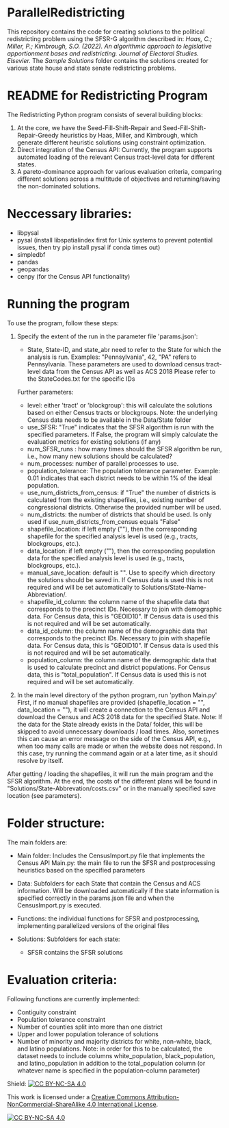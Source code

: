 # ParallelRedistricting
This repository contains the code for creating solutions to the political redistricting problem using the SFSR-G algorithm described in: *Haas, C.; Miller, P.; Kimbrough, S.O. (2022). An algorithmic approach to legislative apportionment bases and redistricting. Journal of Electoral Studies. Elsevier.* The *Sample Solutions* folder contains the solutions created for various state house and state senate redistricting problems. 

# README for Redistricting Program

The Redistricting Python program consists of several building blocks:
1) At the core, we have the Seed-Fill-Shift-Repair and Seed-Fill-Shift-Repair-Greedy heuristics by Haas, Miller, and Kimbrough, which generate different heuristic solutions using constraint optimization.
2) Direct integration of the Census API: Currently, the program supports automated loading of the relevant Census tract-level data for different states.
3) A pareto-dominance approach for various evaluation criteria, comparing different solutions across a multitude of objectives and returning/saving the non-dominated solutions.

# Neccessary libraries:
- libpysal
- pysal (install libspatialindex first for Unix systems to prevent potential issues, then try pip install pysal if conda times out)
- simpledbf
- pandas
- geopandas
- cenpy (for the Census API functionality)

# Running the program
To use the program, follow these steps:
1. Specify the extent of the run in the parameter file 'params.json':
	- State, State-ID, and state_abr need to refer to the State for which the analysis is run. Examples: "Pennsylvania", 42, "PA" refers to Pennsylvania. 
	These parameters are used to download census tract-level data from the Census API as well as ACS 2018
	Please refer to the StateCodes.txt for the specific IDs
	
	Further parameters: 
	- level: either 'tract' or 'blockgroup': this will calculate the solutions based on either Census tracts or blockgroups. Note: the underlying Census data needs to be available in the Data/State folder
	- use_SFSR: "True" indicates that the SFSR algorithm is run with the specified parameters. If False, the program will simply calculate the evaluation metrics for existing solutions (if any)
	- num_SFSR_runs : how many times should the SFSR algorithm be run, i.e., how many new solutions should be calculated? 
	- num_processes: number of parallel processes to use. 
	- population_tolerance: The population tolerance parameter. Example: 0.01 indicates that each district needs to be within 1% of the ideal population.
	- use_num_districts_from_census: if "True" the number of districts is calculated from the existing shapefiles, i.e., existing number of congressional districts. Otherwise the provided number will be used.
	- num_districts: the number of districts that should be used. Is only used if use_num_districts_from_census equals "False"
	- shapefile_location: if left empty (""), then the corresponding shapefile for the specified analysis level is used (e.g., tracts, blockgroups, etc.). 
	- data_location: if left empty (""), then the corresponding population data for the specified analysis level is used (e.g., tracts, blockgroups, etc.). 
	- manual_save_location: default is "". Use to specify which directory the solutions should be saved in. If Census data is used this is not required and will be set automatically to Solutions/State-Name-Abbreviation/.
	- shapefile_id_column: the column name of the shapefile data that corresponds to the precinct IDs. Necessary to join with demographic data. For Census data, this is "GEOID10". If Census data is used this is not required and will be set automatically.
	- data_id_column: the column name of the demographic data that corresponds to the precinct IDs. Necessary to join with shapefile data. For Census data, this is "GEOID10". If Census data is used this is not required and will be set automatically.
	- population_column: the column name of the demographic data that is used to calculate precinct and district populations. For Census data, this is "total_population". If Census data is used this is not required and will be set automatically.

2. In the main level directory of the python program, run 'python Main.py'
First, if no manual shapefiles are provided (shapefile_location = "", data_location = ""), it will create a connection to the Census API and download the Census and ACS 2018 data for the specified State.
Note: If the data for the State already exists in the Data/ folder, this will be skipped to avoid unnecessary downloads / load times.
Also, sometimes this can cause an error message on the side of the Census API, e.g., when too many calls are made or when the website does not respond. 
In this case, try running the command again or at a later time, as it should resolve by itself.

After getting / loading the shapefiles, it will run the main program and the SFSR algorithm. 
At the end, the costs of the different plans will be found in "Solutions/State-Abbrevation/costs.csv" or in the manually specified save location (see parameters).

# Folder structure:
The main folders are:
- Main folder: 
	Includes the CensusImport.py file that implements the Census API
	Main.py: the main file to run the SFSR and postprocessing heuristics based on the specified parameters
	
- Data: Subfolders for each State that contain the Census and ACS information. Will be downloaded automatically if the state information is specified correctly in the params.json file and when the CensusImport.py is executed.
	
- Functions: the individual functions for SFSR and postprocessing, implementing parallelized versions of the original files
	
- Solutions: Subfolders for each state: 
	- SFSR contains the SFSR solutions	
	
# Evaluation criteria:
Following functions are currently implemented:
- Contiguity constraint
- Population tolerance constraint
- Number of counties split into more than one district
- Upper and lower population tolerance of solutions
- Number of minority and majority districts for white, non-white, black, and latino populations. Note: in order for this to be calculated, the dataset needs to include columns white_population, black_population, and latino_population in addition to the total_population column (or whatever name is specified in the population-column parameter)


Shield: [![CC BY-NC-SA 4.0][cc-by-nc-sa-shield]][cc-by-nc-sa]

This work is licensed under a
[Creative Commons Attribution-NonCommercial-ShareAlike 4.0 International License][cc-by-nc-sa].

[![CC BY-NC-SA 4.0][cc-by-nc-sa-image]][cc-by-nc-sa]

[cc-by-nc-sa]: http://creativecommons.org/licenses/by-nc-sa/4.0/
[cc-by-nc-sa-image]: https://licensebuttons.net/l/by-nc-sa/4.0/88x31.png
[cc-by-nc-sa-shield]: https://img.shields.io/badge/License-CC%20BY--NC--SA%204.0-lightgrey.svg
